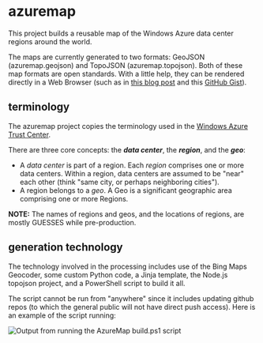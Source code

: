 azuremap
========

This project builds a reusable map of the Windows Azure data center regions around the world.

The maps are currently generated to two formats: GeoJSON (azuremap.geojson) and TopoJSON (azuremap.topojson). Both of these map formats are open standards. With a little help, they can be rendered directly in a Web Browser (such as in [this blog post](http://blog.codingoutloud.com/2014/02/01/mapping-windows-azure-4-years-after-full-general-availability/) and this [GitHub Gist](https://gist.github.com/codingoutloud/8590311)). 


terminology
-----------

The azuremap project copies the terminology used in the [Windows Azure Trust Center](http://www.windowsazure.com/en-us/support/trust-center/privacy/).

There are three core concepts: the __*data center*__, the __*region*__, and the __*geo*__:

- A *data center* is part of a region. Each *region* comprises one or more data centers. Within a region, data centers are assumed to be "near" each other (think "same city, or perhaps neighboring cities").
- A region belongs to a *geo*. A Geo is a significant geographic area comprising one or more Regions.

__NOTE:__ The names of regions and geos, and the locations of regions, are mostly GUESSES while pre-production.


generation technology
-----------

The technology involved in the processing includes use of the Bing Maps Geocoder, some custom Python code, a Jinja template, the Node.js topojson project, and a PowerShell script to build it all. 

The script cannot be run from "anywhere" since it includes updating github repos (to which the general public will not have direct push access). Here is an example of the script running:

![Output from running the AzureMap build.ps1 script](https://raw.github.com/codingoutloud/azuremap/master/azuremap-build-output.png)
